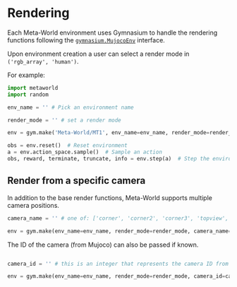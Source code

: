 # Rendering

Each Meta-World environment uses Gymnasium to handle the rendering functions following the [`gymnasium.MujocoEnv`](https://github.com/Farama-Foundation/Gymnasium/blob/94a7909042e846c496bcf54f375a5d0963da2b31/gymnasium/envs/mujoco/mujoco_env.py#L184) interface.

Upon environment creation a user can select a render mode in ```('rgb_array', 'human')```.

For example:

```python
import metaworld
import random

env_name = '' # Pick an environment name

render_mode = '' # set a render mode

env = gym.make('Meta-World/MT1', env_name=env_name, render_mode=render_mode)

obs = env.reset()  # Reset environment
a = env.action_space.sample()  # Sample an action
obs, reward, terminate, truncate, info = env.step(a)  # Step the environment with the sampled random action
```

## Render from a specific camera

In addition to the base render functions, Meta-World supports multiple camera positions.

```python
camera_name = '' # one of: ['corner', 'corner2', 'corner3', 'topview', 'behindGripper', 'gripperPOV']

env = gym.make(env_name=env_name, render_mode=render_mode, camera_name=camera_name)

```

The ID of the camera (from Mujoco) can also be passed if known.

```python

camera_id = '' # this is an integer that represents the camera ID from Mujoco

env = gym.make(env_name=env_name, render_mode=render_mode, camera_id=camera_id)

```
